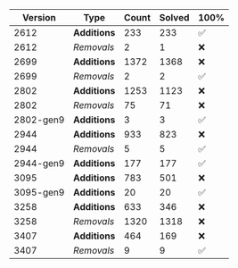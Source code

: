 | Version | Type | Count | Solved | 100% |
| ------- | ---- | ----- | ------ | ---- |
| 2612 | **Additions** | 233 | 233 | ✅ |
| 2612 | *Removals* | 2 | 1 | ❌ |
| 2699 | **Additions** | 1372 | 1368 | ❌ |
| 2699 | *Removals* | 2 | 2 | ✅ |
| 2802 | **Additions** | 1253 | 1123 | ❌ |
| 2802 | *Removals* | 75 | 71 | ❌ |
| 2802-gen9 | **Additions** | 3 | 3 | ✅ |
| 2944 | **Additions** | 933 | 823 | ❌ |
| 2944 | *Removals* | 5 | 5 | ✅ |
| 2944-gen9 | **Additions** | 177 | 177 | ✅ |
| 3095 | **Additions** | 783 | 501 | ❌ |
| 3095-gen9 | **Additions** | 20 | 20 | ✅ |
| 3258 | **Additions** | 633 | 346 | ❌ |
| 3258 | *Removals* | 1320 | 1318 | ❌ |
| 3407 | **Additions** | 464 | 169 | ❌ |
| 3407 | *Removals* | 9 | 9 | ✅ |